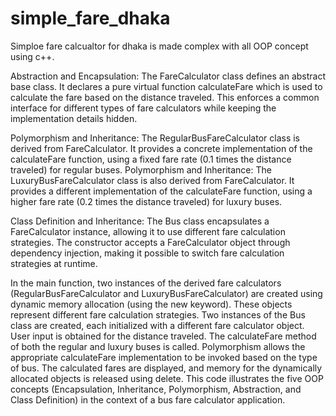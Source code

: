 # simple_fare_dhaka

Simploe fare calcualtor for dhaka is made complex with all OOP concept using c++.

Abstraction and Encapsulation: The FareCalculator class defines an abstract base class. It declares a pure virtual function calculateFare which is used to calculate the fare based on the distance traveled. This enforces a common interface for different types of fare calculators while keeping the implementation details hidden.


Polymorphism and Inheritance: The RegularBusFareCalculator class is derived from FareCalculator. It provides a concrete implementation of the calculateFare function, using a fixed fare rate (0.1 times the distance traveled) for regular buses.
Polymorphism and Inheritance: The LuxuryBusFareCalculator class is also derived from FareCalculator. It provides a different implementation of the calculateFare function, using a higher fare rate (0.2 times the distance traveled) for luxury buses.


Class Definition and Inheritance: The Bus class encapsulates a FareCalculator instance, allowing it to use different fare calculation strategies. The constructor accepts a FareCalculator object through dependency injection, making it possible to switch fare calculation strategies at runtime.


In the main function, two instances of the derived fare calculators (RegularBusFareCalculator and LuxuryBusFareCalculator) are created using dynamic memory allocation (using the new keyword). These objects represent different fare calculation strategies.
Two instances of the Bus class are created, each initialized with a different fare calculator object.
User input is obtained for the distance traveled.
The calculateFare method of both the regular and luxury buses is called. Polymorphism allows the appropriate calculateFare implementation to be invoked based on the type of bus.
The calculated fares are displayed, and memory for the dynamically allocated objects is released using delete.
This code illustrates the five OOP concepts (Encapsulation, Inheritance, Polymorphism, Abstraction, and Class Definition) in the context of a bus fare calculator application.
